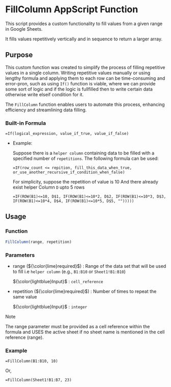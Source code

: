 # FillColumn AppScript Function

This script provides a custom functionality to fill values from a given range in Google Sheets.

It fills values repetitively vertically and in sequence to return a larger array.

## Purpose

This custom function was created to simplify the process of filling repetitive values in a single column. Writing repetitive values manually or using lengthy formula and applying them to each row can be time-consuming and error-pron, such as using `If()` function is viable, where we can provide some sort of logic and if the logic is fullfilled then to write certain data otherwise write elseif condition for it.

The `FillColumn` function enables users to automate this process, enhancing efficiency and streamlining data filling.

### Built-in Formula

  ```
  =If(logical_expression, value_if_true, value_if_false)
  ```

- Example:
    
    Suppose there is a `helper column` containing data to be filled with a specified number of `repetitions`. The following formula can be used:

    ```
    =IF(row_count <= repition, fill_this_data_when_true, or_use_another_recursive_if_condition_when_false)
    ```
    
    For simplicity, suppose the repetition of value is 10 And there already exist helper Column `D` upto 5 rows

    ```
    =IF(ROW(B1)<=10, D$1, IF(ROW(B1)<=10*2, D$2, IF(ROW(B1)<=10*3, D$3, IF(ROW(B1)<=10*4, D$4, IF(ROW(B1)<=10*5, D$5, "")))))
    ```


## Usage

### Function

```javascript
FillColumn(range, repetition)
```

### Parameters

- range (${\color{lime}required}$) : Range of the data set that will be used to fill i.e `helper column` (e.g., `B1:B10` or `Sheet1!B1:B10`)

  ${\color{lightblue}Input}$ : `cell_reference`

- repetition (${\color{lime}required}$) : Number of times to repeat the same value
    
  ${\color{lightblue}Input}$ : `integer`
    
> [!NOTE]
> The range parameter must be provided as a cell reference within the formula and USES the active sheet if no sheet name is mentioned in the cell reference (range).

### Example

```
=FillColumn(B1:B10, 10)
```
Or,
```
=FillColumn(Sheet1!B1:B7, 23)
```